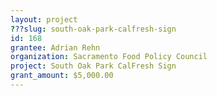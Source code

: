 ```yaml
---
layout: project 
???slug: south-oak-park-calfresh-sign
id: 168
grantee: Adrian Rehn
organization: Sacramento Food Policy Council
project: South Oak Park CalFresh Sign
grant_amount: $5,000.00 
---
```

